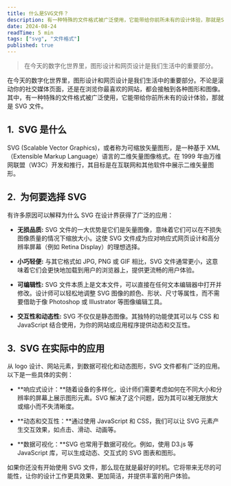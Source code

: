 ```yaml
---
title: 什么是SVG文件？
description: 有一种特殊的文件格式被广泛使用，它能带给你前所未有的设计体验，那就是SVG文件。
date: 2024-08-24
readTime: 5 min
tags: ["svg", "文件格式"]
published: true
---
```


> 在今天的数字化世界里，图形设计和网页设计是我们生活中的重要部分。

在今天的数字化世界里，图形设计和网页设计是我们生活中的重要部分。不论是滚动你的社交媒体页面，还是在浏览你最喜欢的网站，都会接触到各种图形和图像。其中，有一种特殊的文件格式被广泛使用，它能带给你前所未有的设计体验，那就是 SVG 文件。

1.  SVG 是什么
-----------

SVG (Scalable Vector Graphics)，或者称为可缩放矢量图形，是一种基于 XML（Extensible Markup Language）语言的二维矢量图像格式。在 1999 年由万维网联盟（W3C）开发和推行，其目标是在互联网和其他软件中展示二维矢量图形。


2.  为何要选择 SVG
-------------

有许多原因可以解释为什么 SVG 在设计界获得了广泛的应用：

*   **无损品质:** SVG 文件的一大优势是它们是矢量图像，意味着它们可以在不损失图像质量的情况下缩放大小。这使 SVG 文件成为应对响应式网页设计和高分辨率屏幕（例如 Retina Display）的理想选择。
    
*   **小巧轻便:** 与其它格式如 JPG, PNG 或 GIF 相比，SVG 文件通常更小，这意味着它们会更快地加载到用户的浏览器上，提供更流畅的用户体验。
    
*   **可编辑性:** SVG 文件本质上是文本文件，可以直接在任何文本编辑器中打开并修改。设计师可以轻松地调整 SVG 图像的颜色、形状、尺寸等属性，而不需要借助于像 Photoshop 或 Illustrator 等图像编辑工具。
    
*   **交互性和动态性:** SVG 不仅仅是静态图像。其独特的功能使其可以与 CSS 和 JavaScript 结合使用，为你的网站或应用程序提供动态和交互性。
    

3.  SVG 在实际中的应用
---------------

从 logo 设计、网站元素，到数据可视化和动态图形，SVG 文件都有广泛的应用。以下是一些具体的实例：

*   **响应式设计：**随着设备的多样化，设计师们需要考虑如何在不同大小和分辨率的屏幕上展示图形元素。SVG 解决了这个问题，因为其可以被无限放大或缩小而不失清晰度。
    
*   **动态和交互性：**通过使用 JavaScript 和 CSS，我们可以让 SVG 元素产生交互效果，如点击、滑动、动画等。
    
*   **数据可视化：**SVG 也常用于数据可视化。例如，使用 D3.js 等 JavaScript 库，可以生成动态、交互式的 SVG 图表和图形。
    

如果你还没有开始使用 SVG 文件，那么现在就是最好的时机。它将带来无尽的可能性，让你的设计工作更具效果、更加简洁，并提供丰富的用户体验。